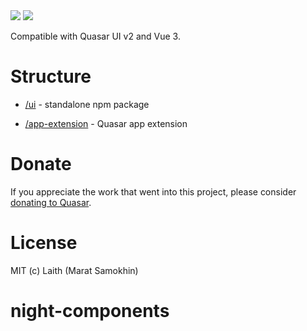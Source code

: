 <img src="https://img.shields.io/npm/v/quasar-ui-night-components-quasar.svg?label=quasar-ui-night-components-quasar">
<img src="https://img.shields.io/npm/v/quasar-app-extension-night-components-quasar.svg?label=quasar-app-extension-night-components-quasar">

Compatible with Quasar UI v2 and Vue 3.

# Structure
* [/ui](ui) - standalone npm package

* [/app-extension](app-extension) - Quasar app extension


# Donate
If you appreciate the work that went into this project, please consider [donating to Quasar](https://donate.quasar.dev).

# License
MIT (c) Laith (Marat Samokhin)
# night-components
